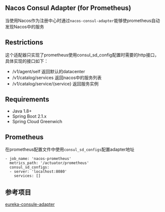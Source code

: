 ## Nacos Consul Adapter (for Prometheus)
当使用Nacos作为注册中心时通过`nacos-consul-adapter`能够使prometheus自动发现Nacos中的服务

## Restrictions
这个适配器只实现了prometheus使用consul_sd_config配置时需要的http接口，具体实现的接口如下：
- /v1/agent/self 返回默认的datacenter
- /v1/catalog/services 返回nacos中的服务列表
- /v1/catalog/service/{service} 返回服务实例

## Requirements
- Java 1.8+
- Spring Boot 2.1.x
- Spring Cloud Greenwich

## Prometheus
在prometheus配置文件中使用`consul_sd_configs`配置adapter地址

```
- job_name: 'nacos-prometheus'
  metrics_path: '/actuator/prometheus'
  consul_sd_configs:
  - server: 'localhost:8080'
    services: []
```

## 参考项目
[eureka-consule-adapter](https://github.com/twinformatics/eureka-consul-adapter)